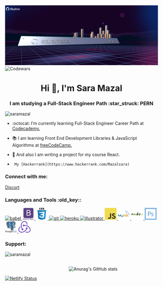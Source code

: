  ![saramazal Banner](/skyline20202.png)
 ![Codewars](https://www.codewars.com/users/saramazal/badges/small)
 
<h1 align="center">Hi 👋, I'm Sara Mazal</h1>
<h3 align="center">I am studying a Full-Stack Engineer Path  :star_struck: PERN</h3>
  
<p align="left"> <img src="https://komarev.com/ghpvc/?username=saramazal&label=Profile%20views&color=0e75b6&style=flat" alt="saramazal" /> </p>

- :octocat: I’m currently learning Full-Stack Engineer Career Path at  <a href='https://www.codecademy.com/profiles/saramazal' target='_blank'>Codecademy.</a>

- :books: I am learning Front End Development Libraries & JavaScript Algorithms at  <a href='https://www.freecodecamp.org/mazal' target='_blank'>freeCodeCamp.</a>
- :dna: And also I am writing a project for my course React.
-      My [Hackerrank](https://www.hackerrank.com/Mazalsara)

<h3 align="left">Connect with me:</h3>
<p align="left"><a href="https://discord.gg/pmcBvrYt">Discort</a>
</p>


<h3 align="left">Languages and Tools :old_key::</h3>
<p align="left"> <a href="https://babeljs.io/" target="_blank"> <img src="https://www.vectorlogo.zone/logos/babeljs/babeljs-icon.svg" alt="babel" width="40" height="40"/> </a> <a href="https://getbootstrap.com" target="_blank"> <img src="https://raw.githubusercontent.com/devicons/devicon/master/icons/bootstrap/bootstrap-plain-wordmark.svg" alt="bootstrap" width="40" height="40"/> </a> <a href="https://www.w3schools.com/css/" target="_blank"> <img src="https://raw.githubusercontent.com/devicons/devicon/master/icons/css3/css3-original-wordmark.svg" alt="css3" width="40" height="40"/> </a> <a href="https://git-scm.com/" target="_blank"> <img src="https://www.vectorlogo.zone/logos/git-scm/git-scm-icon.svg" alt="git" width="40" height="40"/> </a> <a href="https://heroku.com" target="_blank"> <img src="https://www.vectorlogo.zone/logos/heroku/heroku-icon.svg" alt="heroku" width="40" height="40"/> </a> <a href="https://www.adobe.com/in/products/illustrator.html" target="_blank"> <img src="https://www.vectorlogo.zone/logos/adobe_illustrator/adobe_illustrator-icon.svg" alt="illustrator" width="40" height="40"/> </a> <a href="https://developer.mozilla.org/en-US/docs/Web/JavaScript" target="_blank"> <img src="https://raw.githubusercontent.com/devicons/devicon/master/icons/javascript/javascript-original.svg" alt="javascript" width="40" height="40"/> </a> <a href="https://www.mysql.com/" target="_blank"> <img src="https://raw.githubusercontent.com/devicons/devicon/master/icons/mysql/mysql-original-wordmark.svg" alt="mysql" width="40" height="40"/> </a> <a href="https://nodejs.org" target="_blank"> <img src="https://raw.githubusercontent.com/devicons/devicon/master/icons/nodejs/nodejs-original-wordmark.svg" alt="nodejs" width="40" height="40"/> </a> <a href="https://www.photoshop.com/en" target="_blank"> <img src="https://raw.githubusercontent.com/devicons/devicon/master/icons/photoshop/photoshop-line.svg" alt="photoshop" width="40" height="40"/> </a> <a href="https://www.postgresql.org" target="_blank"> <img src="https://raw.githubusercontent.com/devicons/devicon/master/icons/postgresql/postgresql-original-wordmark.svg" alt="postgresql" width="40" height="40"/> </a> <a href="https://redux.js.org" target="_blank"> <img src="https://raw.githubusercontent.com/devicons/devicon/master/icons/redux/redux-original.svg" alt="redux" width="40" height="40"/> </a> </p>

<h3 align="left">Support:</h3>
<p><a href="https://www.buymeacoffee.com/saramazal"> <img align="left" src="https://cdn.buymeacoffee.com/buttons/v2/default-yellow.png" height="50" width="210" alt="saramazal" /></a></p><br><br>
   

![Anurag's GitHub stats](https://github-readme-stats.vercel.app/api?username=saramazal&theme=tokyonight&show_icons=true)

  [![Netlify Status](https://api.netlify.com/api/v1/badges/ffbe8c2e-6033-47fb-acce-a33c4f5e0c3b/deploy-status)](https://app.netlify.com/sites/sara-mazal-portfolio/deploys)


                 
                  
                 


